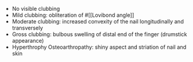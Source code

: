- No visible clubbing
- Mild clubbing: obliteration of #[[Lovibond angle]]
- Moderate clubbing: increased convexity of the nail longitudinally and transversely
- Gross clubbing: bulbous swelling of distal end of the finger (drumstick appearance)
- Hyperthrophy Osteoarthropathy: shiny aspect and striation of nail and skin